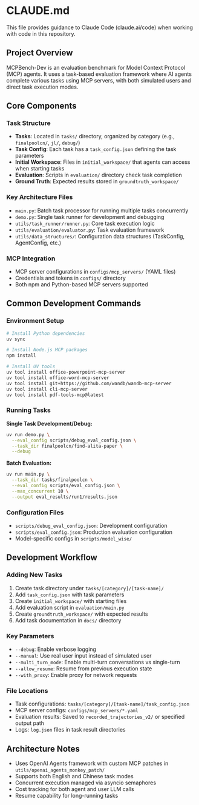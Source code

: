 # CLAUDE.md

This file provides guidance to Claude Code (claude.ai/code) when working with code in this repository.

## Project Overview

MCPBench-Dev is an evaluation benchmark for Model Context Protocol (MCP) agents. It uses a task-based evaluation framework where AI agents complete various tasks using MCP servers, with both simulated users and direct task execution modes.

## Core Components

### Task Structure
- **Tasks**: Located in `tasks/` directory, organized by category (e.g., `finalpoolcn/`, `jl/`, `debug/`)
- **Task Config**: Each task has a `task_config.json` defining the task parameters
- **Initial Workspace**: Files in `initial_workspace/` that agents can access when starting tasks
- **Evaluation**: Scripts in `evaluation/` directory check task completion
- **Ground Truth**: Expected results stored in `groundtruth_workspace/`

### Key Architecture Files
- `main.py`: Batch task processor for running multiple tasks concurrently
- `demo.py`: Single task runner for development and debugging  
- `utils/task_runner/runner.py`: Core task execution logic
- `utils/evaluation/evaluator.py`: Task evaluation framework
- `utils/data_structures/`: Configuration data structures (TaskConfig, AgentConfig, etc.)

### MCP Integration
- MCP server configurations in `configs/mcp_servers/` (YAML files)
- Credentials and tokens in `configs/` directory
- Both npm and Python-based MCP servers supported

## Common Development Commands

### Environment Setup
```bash
# Install Python dependencies
uv sync

# Install Node.js MCP packages  
npm install

# Install UV tools
uv tool install office-powerpoint-mcp-server
uv tool install office-word-mcp-server
uv tool install git+https://github.com/wandb/wandb-mcp-server
uv tool install cli-mcp-server
uv tool install pdf-tools-mcp@latest
```

### Running Tasks

**Single Task Development/Debug:**
```bash
uv run demo.py \
  --eval_config scripts/debug_eval_config.json \
  --task_dir finalpoolcn/find-alita-paper \
  --debug
```

**Batch Evaluation:**
```bash
uv run main.py \
  --task_dir tasks/finalpoolcn \
  --eval_config scripts/eval_config.json \
  --max_concurrent 10 \
  --output eval_results/run1/results.json
```

### Configuration Files
- `scripts/debug_eval_config.json`: Development configuration
- `scripts/eval_config.json`: Production evaluation configuration  
- Model-specific configs in `scripts/model_wise/`

## Development Workflow

### Adding New Tasks
1. Create task directory under `tasks/[category]/[task-name]/`
2. Add `task_config.json` with task parameters
3. Create `initial_workspace/` with starting files
4. Add evaluation script in `evaluation/main.py`
5. Create `groundtruth_workspace/` with expected results
6. Add task documentation in `docs/` directory

### Key Parameters
- `--debug`: Enable verbose logging
- `--manual`: Use real user input instead of simulated user
- `--multi_turn_mode`: Enable multi-turn conversations vs single-turn  
- `--allow_resume`: Resume from previous execution state
- `--with_proxy`: Enable proxy for network requests

### File Locations
- Task configurations: `tasks/[category]/[task-name]/task_config.json`
- MCP server configs: `configs/mcp_servers/*.yaml`
- Evaluation results: Saved to `recorded_trajectories_v2/` or specified output path
- Logs: `log.json` files in task result directories

## Architecture Notes

- Uses OpenAI Agents framework with custom MCP patches in `utils/openai_agents_monkey_patch/`
- Supports both English and Chinese task modes
- Concurrent execution managed via asyncio semaphores
- Cost tracking for both agent and user LLM calls
- Resume capability for long-running tasks